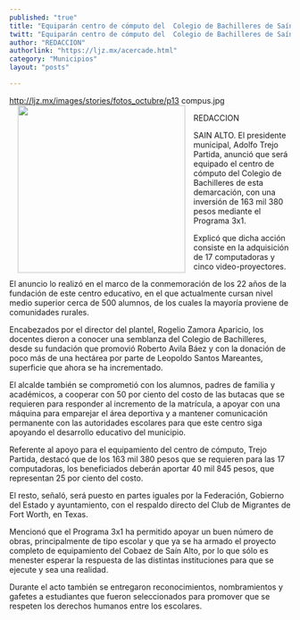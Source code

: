 ```yaml
---
published: "true"
title: "Equiparán centro de cómputo del  Colegio de Bachilleres de Saín Alto"
twitt: "Equiparán centro de cómputo del  Colegio de Bachilleres de Saín Alto"
author: "REDACCION"
authorlink: "https://ljz.mx/acercade.html"
category: "Municipios"
layout: "posts"

---
```

http://ljz.mx/images/stories/fotos_octubre/p13 compus.jpg
<img src="http://ljz.mx/images/stories/fotos_octubre/p13 compus.jpg" border="0" width="300" style="margin-left: 15px; margin-right: 15px; float: left;" />


  REDACCION



  SAIN ALTO. El presidente municipal, Adolfo Trejo Partida, anunció que será equipado el centro de cómputo del Colegio de Bachilleres de esta demarcación, con una inversión de 163 mil 380 pesos mediante el Programa 3x1.



Explicó que dicha acción consiste en la adquisición de 17 computadoras y cinco video-proyectores.  

  El anuncio lo realizó en el marco de la conmemoración de los 22 años de la fundación de este centro educativo, en el que actualmente cursan nivel medio superior cerca de 500 alumnos, de los cuales la mayoría proviene de comunidades rurales.



  Encabezados por el director del plantel, Rogelio Zamora Aparicio, los docentes dieron a conocer una semblanza del Colegio de Bachilleres, desde su fundación que promovió Roberto Avila Báez y con la donación de poco más de una hectárea por parte de Leopoldo Santos Mareantes, superficie que ahora se ha incrementado.



  El alcalde también se comprometió con los alumnos, padres de familia y académicos, a cooperar con 50 por ciento del costo de las butacas que se requieren para responder al incremento de la matrícula, a apoyar con una máquina para emparejar el área deportiva y a mantener comunicación permanente con las autoridades escolares para que este centro siga apoyando el desarrollo educativo del municipio.



  Referente al apoyo para el equipamiento del centro de cómputo, Trejo Partida, destacó que de los 163 mil 380 pesos que se requieren para las 17 computadoras, los beneficiados deberán aportar 40 mil 845 pesos, que representan 25 por ciento del costo.



  El resto, señaló, será puesto en partes iguales por la Federación, Gobierno del Estado y ayuntamiento, con el respaldo directo del Club de Migrantes de Fort Worth, en Texas.



  Mencionó que el Programa 3x1 ha permitido apoyar un buen número de obras, principalmente de tipo escolar y que ya se ha armado el proyecto completo de equipamiento del Cobaez de Saín Alto, por lo que sólo es menester esperar la respuesta de las distintas instituciones para que se ejecute y sea una realidad.



  Durante el acto también se entregaron reconocimientos, nombramientos y gafetes a estudiantes que fueron seleccionados para promover que se respeten los derechos humanos entre los escolares.

